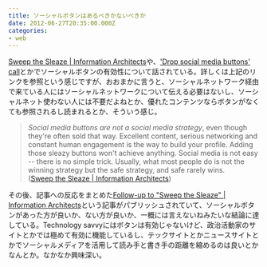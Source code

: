 ```yaml
---
title: ソーシャルボタンはあるべきかないべきか
date: 2012-06-27T20:35:00.000Z
categories:
- web
---
```

[Sweep the Sleaze | Information Architects](http://informationarchitects.net/blog/sweep-the-sleaze/)や、['Drop social media buttons' call](http://www.netmagazine.com/news/drop-social-media-buttons-call-121990)とかでソーシャルボタンの有効性について話されている。詳しくは上記のリンクを参照という感じですが、おおまかに言うと、ソーシャルネットワーク経由で来ている人にはソーシャルネットワークについて伝える必要はないし、ソーシャルネット使わない人には不要だよねとか、優れたコンテンツならボタンがなくても参照されるし読まれるとか、そういう感じ。

<!-- more -->

> _Social media buttons are not a social media strategy_, even though they're often sold that way. Excellent content, serious networking and constant human engagement is the way to build your profile. Adding those sleazy buttons won't achieve anything. Social media is not easy -- there is no simple trick. Usually, what most people do is not the winning strategy but the safe strategy, and safe rarely wins.  
> ([Sweep the Sleaze | Information Architects](http://informationarchitects.net/blog/sweep-the-sleaze/))

その後、記事への反応をまとめた[Follow-up to "Sweep the Sleaze" | Information Architects](http://informationarchitects.net/blog/sweep-the-sleaze-reactions/)という記事がパブリッシュされていて、ソーシャルボタンがあった方が良いか、ない方が良いか、一概には言えないねみたいな結論に達している。Technology savvyにはボタンは有効じゃないけど、政治活動家のサイトとかでは極めて有効に機能しているし、テックサイトとかニュースサイトとかでソーシャルメディアを活用して読み手と書き手の距離を縮めるのは良いとかなんとか。なかなか興味深い。
